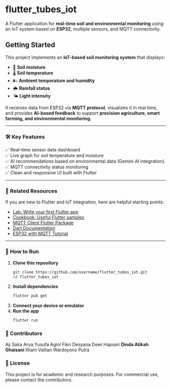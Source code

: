 # flutter_tubes_iot

A Flutter application for **real-time soil and environmental monitoring** using an IoT system based on **ESP32**, multiple sensors, and MQTT connectivity.

## Getting Started

This project implements an **IoT-based soil monitoring system** that displays:

- 🌱 **Soil moisture**
- 🌡️ **Soil temperature**
- 🌬️ **Ambient temperature and humidity**
- 🌦️ **Rainfall status**
- 🌤️ **Light intensity**

It receives data from ESP32 via **MQTT protocol**, visualizes it in real time, and provides **AI-based feedback** to support **precision agriculture, smart farming, and environmental monitoring**.

---

### 🛠️ Key Features

✅ Real-time sensor data dashboard  
✅ Live graph for soil temperature and moisture  
✅ AI recommendations based on environmental data (Gemini AI integration)  
✅ MQTT connectivity status monitoring  
✅ Clean and responsive UI built with Flutter

---

### 🔗 Related Resources

If you are new to Flutter and IoT integration, here are helpful starting points:

- [Lab: Write your first Flutter app](https://docs.flutter.dev/get-started/codelab)
- [Cookbook: Useful Flutter samples](https://docs.flutter.dev/cookbook)
- [MQTT Client Flutter Package](https://pub.dev/packages/mqtt_client)
- [Dart Documentation](https://dart.dev/guides)
- [ESP32 with MQTT Tutorial](https://randomnerdtutorials.com/esp32-mqtt-publish-subscribe-arduino-ide/)

---

### 🚀 How to Run

1. **Clone this repository**
   ```bash
   git clone https://github.com/username/flutter_tubes_iot.git
   cd flutter_tubes_iot
2. **Install dependencies**
   ```bash
   flutter pub get
3. **Connect your device or emulator**
4. **Run the app**
   ```bash
   flutter run

### 🤝 Contributors
Aji Saka
Arya Yusufa Aginl Fikri
Desyana Dewi Hapsari
**Dinda Atikah Ghaisani**
Ilham Vallian Wardoyono Putra

### 📄 License
This project is for academic and research purposes. For commercial use, please contact the contributors.
